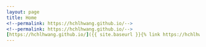```yaml
---
layout: page
title: Home
<!--permalink: https://hchlhwang.github.io/-->
<!--permalink: https://hchlhwang.github.io/-->
[https://hchlhwang.github.io/]({{ site.baseurl }}{% link https://hchlhwang.github.io/ %})
---
```

